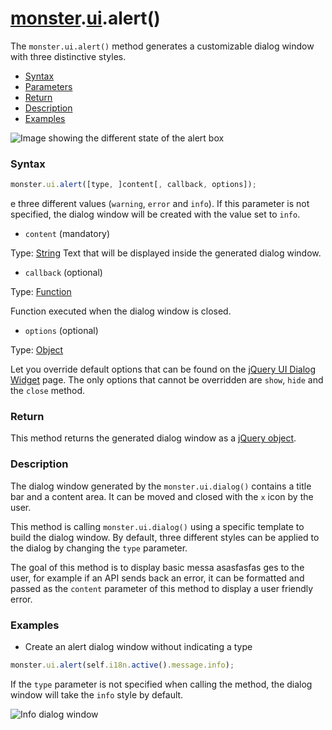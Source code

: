 # [monster][monster].[ui][ui].alert()
The `monster.ui.alert()` method generates a customizable dialog window with three distinctive styles.

* [Syntax](#syntax)
* [Parameters](#parameters)
* [Return](#return)
* [Description](#description)
* [Examples](#examples)

![Image showing the different state of the alert box](http://i.imgur.com/gCwHP0M.png)

### Syntax
```javascript
monster.ui.alert([type, ]content[, callback, options]);
```
e three different values (`warning`, `error` and `info`). If this parameter is not specified, the dialog window will be created with the value set to `info`.

* `content` (mandatory)

 Type: [String][string_literal]
 Text that will be displayed inside the generated dialog window.

* `callback` (optional)

 Type: [Function][function]

 Function executed when the dialog window is closed.

* `options` (optional)

 Type: [Object][object_literal]

 Let you override default options that can be found on the [jQuery UI Dialog Widget][dialog_widget] page. The only options that cannot be overridden are `show`, `hide` and the `close` method.

### Return
This method returns the generated dialog window as a [jQuery object][jquery].

### Description
The dialog window generated by the `monster.ui.dialog()` contains a title bar and a content area. It can be moved and closed with the `x` icon by the user.

This method is calling `monster.ui.dialog()` using a specific template to build the dialog window. By default, three different styles can be applied to the dialog by changing the `type` parameter.

The goal of this method is to display basic messa asasfasfas ges to the user, for example if an API sends back an error, it can be formatted and passed as the `content` parameter of this method to display a user friendly error.

### Examples
* Create an alert dialog window without indicating a type
```javascript
monster.ui.alert(self.i18n.active().message.info);
```

If the `type` parameter is not specified when calling the method, the dialog window will take the `info` style by default.

![Info dialog window](http://i.imgur.com/mFmjJv7.png)

[monster]: ../../monster.md
[ui]: ../ui.md

[string_literal]: https://developer.mozilla.org/en-US/docs/Web/JavaScript/Guide/Values,_variables,_and_literals#String_literals
[object_literal]: https://developer.mozilla.org/en-US/docs/Web/JavaScript/Guide/Values,_variables,_and_literals#Object_literals
[function]: https://developer.mozilla.org/en-US/docs/Web/JavaScript/Reference/Functions
[dialog_widget]: http://api.jqueryui.com/dialog/#options
[jquery]: http://api.jquery.com/Types/#jQuery